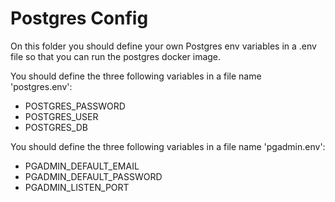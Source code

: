 # Postgres Config

On this folder you should define your own Postgres env variables in a .env file so that you can run the postgres docker image.

You should define the three following variables in a file name 'postgres.env':

- POSTGRES_PASSWORD 
- POSTGRES_USER
- POSTGRES_DB

You should define the three following variables in a file name 'pgadmin.env':

- PGADMIN_DEFAULT_EMAIL
- PGADMIN_DEFAULT_PASSWORD
- PGADMIN_LISTEN_PORT